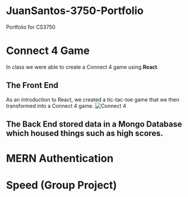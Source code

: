 # JuanSantos-3750-Portfolio
Portfolio for CS3750

# Connect 4 Game
In class we were able to create a Connect 4 game using **React**. 
## The Front End 
As an introduction to React, we created a tic-tac-toe game that we then transformed into a Connect 4 game. 
![Connect 4](https://github.com/jsantos-weber/CS3750-schoolwork/tree/main/tictactoe/img/Connect4Base.png)
## The Back End stored data in a Mongo Database which housed things such as high scores. 


# MERN Authentication


# Speed (Group Project)
